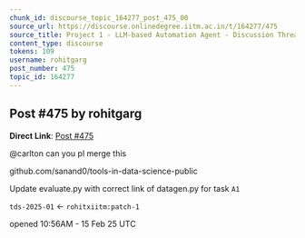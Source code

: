 ```yaml
---
chunk_id: discourse_topic_164277_post_475_00
source_url: https://discourse.onlinedegree.iitm.ac.in/t/164277/475
source_title: Project 1 - LLM-based Automation Agent - Discussion Thread [TDS Jan 2025]
content_type: discourse
tokens: 109
username: rohitgarg
post_number: 475
topic_id: 164277
---
```


## Post #475 by rohitgarg

**Direct Link**: [Post #475](https://discourse.onlinedegree.iitm.ac.in/t/164277/475)

@carlton can you pl merge this

github.com/sanand0/tools-in-data-science-public

Update evaluate.py with correct link of datagen.py for task `A1`

`tds-2025-01` ← `rohitxiitm:patch-1`

opened 10:56AM - 15 Feb 25 UTC

